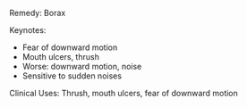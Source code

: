 Remedy: Borax

Keynotes:
- Fear of downward motion
- Mouth ulcers, thrush
- Worse: downward motion, noise
- Sensitive to sudden noises

Clinical Uses: Thrush, mouth ulcers, fear of downward motion